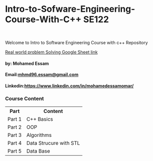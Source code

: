 # Intro-to-Sofware-Engineering-Course-With-C++ SE122
<br>

Welcome to Intro to Software Engineering Course with c++ Repository 
<br>

<a href="https://docs.google.com/spreadsheets/d/1o3h0MGCJll2eRZrl_pwuAj1nf2ATr2Pu/edit#gid=1860972642">Real world problem Solving Google Sheet link</a>


#### by: Mohamed Essam 
#### Email:mhmd96.essam@gmail.com
#### Linkedin:https://www.linkedin.com/in/mohamedessamomar/

### Course Content

<table>
<tr>
<th>Part</th>
<th>Content</th>
</tr>

<tr>
<td>Part 1</td>
<td>C++ Basics</t>
</tr>

<tr>
<td>Part 2</td>
<td>OOP</t>
</tr>


<tr>
<td>Part 3</td>
<td>Algorithms</t>
</tr>

<tr>
<td>Part 4</td>
<td>Data Strucure with STL</t>
</tr>


<tr>
<td>Part 5</td>
<td>Data Base</t>
</tr>

</table>
